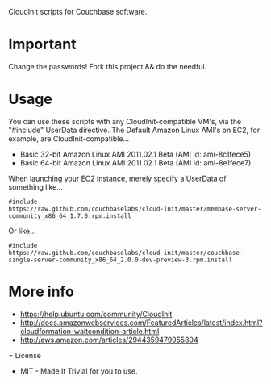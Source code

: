 CloudInit scripts for Couchbase software.

# Important

Change the passwords!  Fork this project && do the needful.

# Usage

You can use these scripts with any CloudInit-compatible VM's, via the
"#include" UserData directive.  The Default Amazon Linux AMI's on EC2,
for example, are CloudInit-compatible...

* Basic 32-bit Amazon Linux AMI 2011.02.1 Beta (AMI Id: ami-8c1fece5)
* Basic 64-bit Amazon Linux AMI 2011.02.1 Beta (AMI Id: ami-8e1fece7)

When launching your EC2 instance, merely specify a UserData of
something like...

    #include
    https://raw.github.com/couchbaselabs/cloud-init/master/membase-server-community_x86_64_1.7.0.rpm.install

Or like...

    #include
    https://raw.github.com/couchbaselabs/cloud-init/master/couchbase-single-server-community_x86_64_2.0.0-dev-preview-3.rpm.install

# More info

* https://help.ubuntu.com/community/CloudInit
* http://docs.amazonwebservices.com/FeaturedArticles/latest/index.html?cloudformation-waitcondition-article.html
* http://aws.amazon.com/articles/2944359479955804

= License

* MIT - Made It Trivial for you to use.


